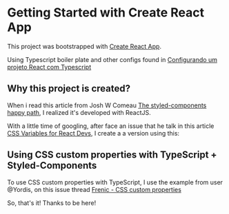 # Getting Started with Create React App

This project was bootstrapped with [Create React App](https://github.com/facebook/create-react-app).

Using Typescript boiler plate and other configs found in [Configurando um projeto React com Typescript](https://dev.to/christiantld/configurando-um-projeto-react-com-typescript-3kg)

## Why this project is created?

When i read this article from Josh W Comeau [The styled-components happy path](https://www.joshwcomeau.com/css/styled-components/), I realized it's developed with ReactJS. 

With a little time of googling, after face an issue that he talk in this article [CSS Variables for React Devs](https://www.joshwcomeau.com/css/css-variables-for-react-devs/), I create a a version using this:


## Using CSS custom properties with TypeScript + Styled-Components
To use CSS custom properties with TypeScript, I use the example from user @Yordis, on this issue thread [Frenic - CSS custom properties](https://github.com/frenic/csstype/issues/63#issuecomment-466910109)


So, that's it! Thanks to be here!